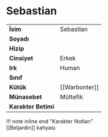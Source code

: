 # Sebastian   
  
  
|  |  |  
|---|---|  
| **İsim** | Sebastian |  
| **Soyadı** |  |  
| **Hizip** |  |  
| **Cinsiyet** | Erkek |  
| **Irk** | Human |  
| **Sınıf** |  |  
| **Kütük** | [[Warbonter]] |  
| **Münasebet** | Müttefik |  
| **Karakter Betimi** |  |  
  
  
!!! note inline end "Karakter Notları"  
	[[Beljardin]] kahyası.  
  
